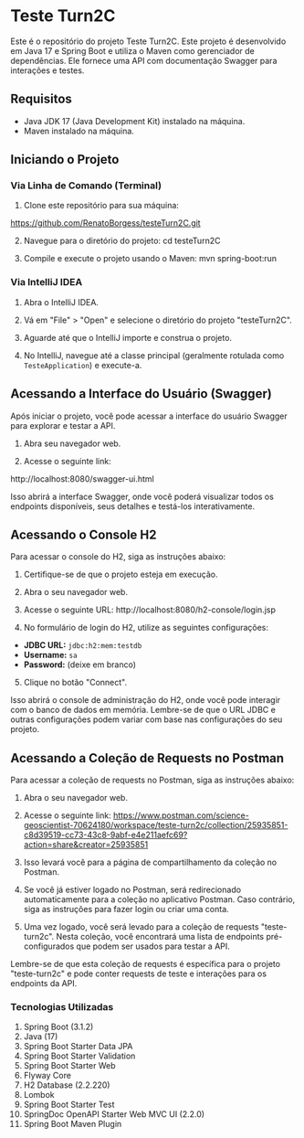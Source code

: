 # Teste Turn2C

Este é o repositório do projeto Teste Turn2C. Este projeto é desenvolvido em Java 17 e Spring Boot e utiliza o Maven como gerenciador de dependências. Ele fornece uma API com documentação Swagger para interações e testes.

## Requisitos

- Java JDK 17 (Java Development Kit) instalado na máquina.
- Maven instalado na máquina.

## Iniciando o Projeto

### Via Linha de Comando (Terminal)

1. Clone este repositório para sua máquina:

https://github.com/RenatoBorgess/testeTurn2C.git


2. Navegue para o diretório do projeto:
    cd testeTurn2C

3. Compile e execute o projeto usando o Maven:
   mvn spring-boot:run


### Via IntelliJ IDEA

1. Abra o IntelliJ IDEA.

2. Vá em "File" > "Open" e selecione o diretório do projeto "testeTurn2C".

3. Aguarde até que o IntelliJ importe e construa o projeto.

4. No IntelliJ, navegue até a classe principal (geralmente rotulada como `TesteApplication`) e execute-a.

## Acessando a Interface do Usuário (Swagger)

Após iniciar o projeto, você pode acessar a interface do usuário Swagger para explorar e testar a API.

1. Abra seu navegador web.

2. Acesse o seguinte link:

http://localhost:8080/swagger-ui.html


Isso abrirá a interface Swagger, onde você poderá visualizar todos os endpoints disponíveis, seus detalhes e testá-los interativamente.

## Acessando o Console H2

Para acessar o console do H2, siga as instruções abaixo:

1. Certifique-se de que o projeto esteja em execução.

2. Abra o seu navegador web.

3. Acesse o seguinte URL:
   http://localhost:8080/h2-console/login.jsp

4. No formulário de login do H2, utilize as seguintes configurações:
- **JDBC URL:** `jdbc:h2:mem:testdb` 
- **Username:** `sa`
- **Password:** (deixe em branco)

5. Clique no botão "Connect".

Isso abrirá o console de administração do H2, onde você pode interagir com o banco de dados em memória. Lembre-se de que o URL JDBC e outras configurações podem variar com base nas configurações do seu projeto.

## Acessando a Coleção de Requests no Postman

Para acessar a coleção de requests no Postman, siga as instruções abaixo:

1. Abra o seu navegador web.

2. Acesse o seguinte link:
   https://www.postman.com/science-geoscientist-70624180/workspace/teste-turn2c/collection/25935851-c8d39519-cc73-43c8-9abf-e4e211aefc69?action=share&creator=25935851

3. Isso levará você para a página de compartilhamento da coleção no Postman.

4. Se você já estiver logado no Postman, será redirecionado automaticamente para a coleção no aplicativo Postman. Caso contrário, siga as instruções para fazer login ou criar uma conta.

5. Uma vez logado, você será levado para a coleção de requests "teste-turn2c". Nesta coleção, você encontrará uma lista de endpoints pré-configurados que podem ser usados para testar a API.

Lembre-se de que esta coleção de requests é específica para o projeto "teste-turn2c" e pode conter requests de teste e interações para os endpoints da API.


### Tecnologias Utilizadas
1. Spring Boot (3.1.2)
2. Java (17)
3. Spring Boot Starter Data JPA
4. Spring Boot Starter Validation
5. Spring Boot Starter Web
6. Flyway Core
7. H2 Database (2.2.220)
8. Lombok
9. Spring Boot Starter Test
10. SpringDoc OpenAPI Starter Web MVC UI (2.2.0)
11. Spring Boot Maven Plugin